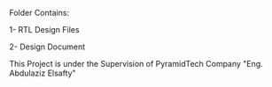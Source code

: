 Folder Contains: 

1- RTL Design Files

2- Design Document

This Project is under the Supervision of PyramidTech Company "Eng. Abdulaziz Elsafty"
